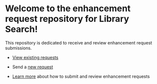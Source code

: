 # Welcome to the enhancement request repository for Library Search! 

This repository is dedicated to receive and review enhancement request submissions. 

* [View existing requests](https://github.com/emory-libraries/librarysearch-enhance/projects/1)

* Send a [new request](https://github.com/emory-libraries/librarysearch-enhance/issues/new?assignees=&labels=&template=feature_request.md&title=)

* [Learn more](https://github.com/emory-libraries/librarysearch-enhance/wiki) about how to submit and review enhancement requests


